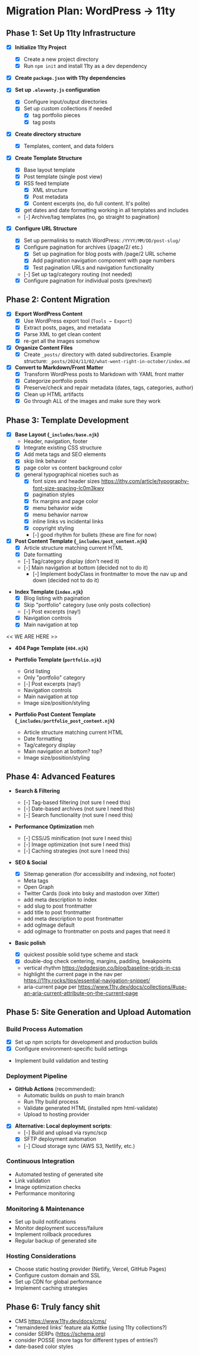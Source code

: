 # Migration Plan: WordPress → 11ty

## Phase 1: Set Up 11ty Infrastructure

- [x] **Initialize 11ty Project**
  - [x] Create a new project directory
  - [x] Run `npm init` and install 11ty as a dev dependency

- [x] **Create `package.json` with 11ty dependencies**

- [x] **Set up `.eleventy.js` configuration**
  - [x] Configure input/output directories
  - [x] Set up custom collections if needed
    - [x] tag portfolio pieces
    - [x] tag posts

- [x] **Create directory structure**
  - [x] Templates, content, and data folders

- [x] **Create Template Structure**
  - [x] Base layout template
  - [x] Post template (single post view)
  - [x] RSS feed template
    - [x] XML structure
    - [x] Post metadata
    - [x] Content excerpts (no, do full content. It's polite)
  - [x] get dates and date formatting working in all templates and includes
  - [-] Archive/tag templates (no, go straight to pagination)

- [x] **Configure URL Structure**
  - [x] Set up permalinks to match WordPress: `/YYYY/MM/DD/post-slug/`
  - [x] Configure pagination for archives (/page/2/ etc.)
    - [x] Set up pagination for blog posts with /page/2 URL scheme
    - [x] Add pagination navigation component with page numbers
    - [x] Test pagination URLs and navigation functionality
  - [-] Set up tag/category routing (not needed)
  - [x] Configure pagination for individual posts (prev/next)

## Phase 2: Content Migration

- [x] **Export WordPress Content**
  - [x] Use WordPress export tool (`Tools → Export`)
  - [x] Extract posts, pages, and metadata
  - [x] Parse XML to get clean content
  - [x] re-get all the images somehow

- [x] **Organize Content Files**
  - [x] Create `_posts/` directory with dated subdirectories. Example structure: `_posts/2024/11/02/what-went-right-in-october/index.md`

- [x] **Convert to Markdown/Front Matter**
  - [x] Transform WordPress posts to Markdown with YAML front matter
  - [x] Categorize portfolio posts
  - [x] Preserve/check and repair metadata (dates, tags, categories, author)
  - [x] Clean up HTML artifacts
  - [x] Go through ALL of the images and make sure they work

## Phase 3: Template Development

- [x] **Base Layout (`_includes/base.njk`)**
  - Header, navigation, footer
  - [x] Integrate existing CSS structure
  - [x] Add meta tags and SEO elements
  - [x] skip link behavior
  - [x] page color vs content background color
  - [x] general typographical niceties such as
    - [x] font sizes and header sizes https://ithy.com/article/typography-font-size-spacing-lc0m3kwv
    - [x] pagination styles
    - [x] fix margins and page color
    - [x] menu behavior wide
    - [x] menu behavior narrow
    - [x] inline links vs incidental links
    - [x] copyright styling
    - [-] good rhythm for bullets (these are fine for now)

- [x] **Post Content Template (`_includes/post_content.njk`)**
  - [x] Article structure matching current HTML
  - [x] Date formatting
  - [-] Tag/category display (don't need it)
  - [-] Main navigation at bottom (decided not to do it)
    - [-] Implement bodyClass in frontmatter to move the nav up and down (decided not to do it)

- **Index Template (`index.njk`)**
  - [x] Blog listing with pagination
  - [x] Skip "portfolio" category (use only posts collection)
  - [-] Post excerpts (nay!)
  - [x] Navigation controls
  - [x] Main navigation at top

<< WE ARE HERE >>

- **404 Page Template (`404.njk`)**

- **Portfolio Template (`portfolio.njk`)**
  - Grid listing
  - Only "portfolio" category
  - [-] Post excerpts (nay!)
  - Navigation controls
  - Main navigation at top
  - Image size/position/styling

- **Portfolio Post Content Template (`_includes/portfolio_post_content.njk`)**
  - Article structure matching current HTML
  - Date formatting
  - Tag/category display
  - Main navigation at bottom? top?
  - Image size/position/styling

## Phase 4: Advanced Features

- **Search & Filtering**
  - [-] Tag-based filtering (not sure I need this)
  - [-] Date-based archives (not sure I need this)
  - [-] Search functionality (not sure I need this)

- **Performance Optimization** meh
  - [-] CSS/JS minification (not sure I need this)
  - [-] Image optimization (not sure I need this)
  - [-] Caching strategies (not sure I need this)

- **SEO & Social**
  - [x] Sitemap generation (for accessibility and indexing, not footer)
  - Meta tags
  - Open Graph
  - Twitter Cards (look into bsky and mastodon over Xitter)
  - add meta description to index
  - add slug to post frontmatter
  - add title to post frontmatter
  - add meta description to post frontmatter
  - add ogImage default
  - add ogImage to frontmatter on posts and pages that need it

- **Basic polish**
  - [x] quickest possible solid type scheme and stack
  - [x] double-dog check centering, margins, padding, breakpoints
  - vertical rhythm https://edgdesign.co/blog/baseline-grids-in-css
  - highlight the current page in the nav per https://11ty.rocks/tips/essential-navigation-snippet/
  - aria-current page per https://www.11ty.dev/docs/collections/#use-an-aria-current-attribute-on-the-current-page

## Phase 5: Site Generation and Upload Automation

### Build Process Automation
- [x] Set up npm scripts for development and production builds
- [x] Configure environment-specific build settings
- Implement build validation and testing

### Deployment Pipeline
- **GitHub Actions** (recommended):
  - Automatic builds on push to main branch
  - Run 11ty build process
  - Validate generated HTML (installed npm html-validate)
  - Upload to hosting provider

- [x] **Alternative: Local deployment scripts**:
  - [-] Build and upload via rsync/scp
  - [x] SFTP deployment automation
  - [-] Cloud storage sync (AWS S3, Netlify, etc.)

### Continuous Integration
- Automated testing of generated site
- Link validation
- Image optimization checks
- Performance monitoring

### Monitoring & Maintenance
- Set up build notifications
- Monitor deployment success/failure
- Implement rollback procedures
- Regular backup of generated site

### Hosting Considerations
- Choose static hosting provider (Netlify, Vercel, GitHub Pages)
- Configure custom domain and SSL
- Set up CDN for global performance
- Implement caching strategies

## Phase 6: Truly fancy shit
- CMS https://www.11ty.dev/docs/cms/
- "remaindered links' feature ala Kottke (using 11ty collections?)
- consider SERPs (https://schema.org)
- consider POSSE (more tags for different types of entries?)
- date-based color styles